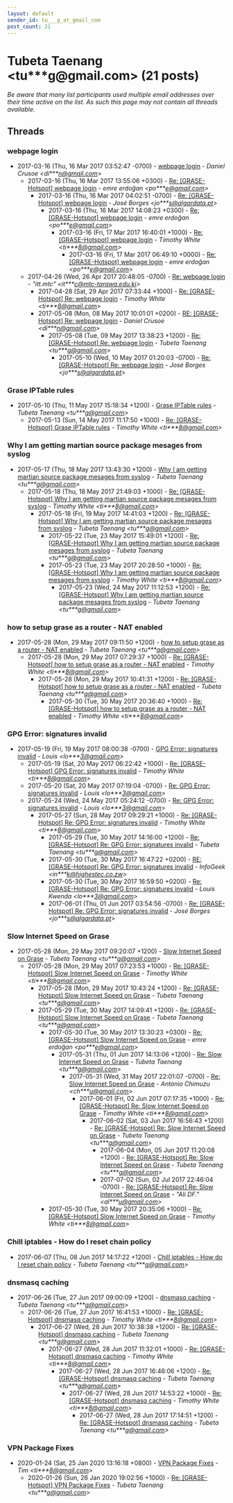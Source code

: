 ```yaml
---
layout: default
sender_id: tu___g_at_gmail_com
post_count: 21
---
```


# Tubeta Taenang <tu***g<span>@</span>gmail.com> (21 posts)

_Be aware that many list participants used multiple email addresses over their time active on the list. As such this page may not contain all threads available._

## Threads

### webpage login
+ 2017-03-16 (Thu, 16 Mar 2017 03:52:47 -0700) - [webpage login](/archive/2017/03/914e8ff8680b1f87b6d1a5bb5c03fc5bee0ddb5544853fcef8790d5affbd8008) - _Daniel Crusoe \<di***n@gmail.com\>_
  + 2017-03-16 (Thu, 16 Mar 2017 13:55:06 +0300) - [Re: [GRASE-Hotspot] webpage login](/archive/2017/03/1d152656a39845a69180e982a4c1ff57d77bd8f63a2418f06c24b8732ab80a10) - _emre erdoğan \<po***e@gmail.com\>_
    + 2017-03-16 (Thu, 16 Mar 2017 04:02:51 -0700) - [Re: [GRASE-Hotspot] webpage login](/archive/2017/03/c908eaea17f0e8bbd584779549a672a84fabb51355dcc438ce38b517ab0452c7) - _José Borges \<jo***s@algardata.pt\>_
      + 2017-03-16 (Thu, 16 Mar 2017 14:08:23 +0300) - [Re: [GRASE-Hotspot] webpage login](/archive/2017/03/8303feb87f00cc4c5c8ff480cc54f05b041e3e14611a719877d5b584f2dda044) - _emre erdoğan \<po***e@gmail.com\>_
        + 2017-03-16 (Fri, 17 Mar 2017 16:40:01 +1000) - [Re: [GRASE-Hotspot] webpage login](/archive/2017/03/a9385056644403b70353a17a64b4c161a679e01944b5abf5333d1f119cb416d8) - _Timothy White \<ti***8@gmail.com\>_
          + 2017-03-16 (Fri, 17 Mar 2017 06:49:10 +0000) - [Re: [GRASE-Hotspot] webpage login](/archive/2017/03/193cf8c6a8d42ad3d69b6afa172c80427831c8942509ff847192e5a3eb2604e8) - _emre erdoğan \<po***e@gmail.com\>_
  + 2017-04-26 (Wed, 26 Apr 2017 20:48:05 -0700) - [Re: webpage login](/archive/2017/04/0a9927c962b019c2444bda45ed95532fa72e06f84b4c5fb4d7e00269be21c7ce) - _"itt.mtc" \<it***c@mtc-tarawa.edu.ki\>_
    + 2017-04-28 (Sat, 29 Apr 2017 07:33:44 +1000) - [Re: [GRASE-Hotspot] Re: webpage login](/archive/2017/04/897eb51deee62ee46c10bb5647fddc44a173d3bd83c1881549089122631939f8) - _Timothy White \<ti***8@gmail.com\>_
    + 2017-05-08 (Mon, 08 May 2017 10:01:01 +0200) - [RE: [GRASE-Hotspot] Re: webpage login](/archive/2017/05/ab1e579913d0be5404569eb545c3ff69b83b78385dc2a0af1e6be412305b83e8) - _Daniel Crusoe \<di***n@gmail.com\>_
      + 2017-05-08 (Tue, 09 May 2017 13:38:23 +1200) - [Re: [GRASE-Hotspot] Re: webpage login](/archive/2017/05/e271a2f0e2dacaef217efbbe44ca39de6776564f5e4fb0d2b613301d7c8cead9) - _Tubeta Taenang \<tu***g@gmail.com\>_
        + 2017-05-10 (Wed, 10 May 2017 01:20:03 -0700) - [Re: [GRASE-Hotspot] Re: webpage login](/archive/2017/05/752f09784d29d712f0fe2efad9244d19b938ae7e58aec79865bb377c911617bc) - _José Borges \<jo***s@algardata.pt\>_

### Grase IPTable rules
+ 2017-05-10 (Thu, 11 May 2017 15:18:34 +1200) - [Grase IPTable rules](/archive/2017/05/df7329ab92068f06a1948d714d0a9096c52cbff127ba26a17ff2e4f6cc2092e5) - _Tubeta Taenang \<tu***g@gmail.com\>_
  + 2017-05-13 (Sun, 14 May 2017 11:17:50 +1000) - [Re: [GRASE-Hotspot] Grase IPTable rules](/archive/2017/05/1de5aad0648d10609c85474aa4307aa17350e432144ba6e1b7e9c7a988b1d246) - _Timothy White \<ti***8@gmail.com\>_

### Why I am getting martian source package mesages from syslog
+ 2017-05-17 (Thu, 18 May 2017 13:43:30 +1200) - [Why I am getting martian source package mesages from syslog](/archive/2017/05/488e0a7c6853adada9bd4994fb2c66af0aea801980bb7a6422a70a9cb1a702e1) - _Tubeta Taenang \<tu***g@gmail.com\>_
  + 2017-05-18 (Thu, 18 May 2017 21:49:03 +1000) - [Re: [GRASE-Hotspot] Why I am getting martian source package mesages from syslog](/archive/2017/05/08c84f9678b8f209e0b928bded9b6c1c7218ee85c6e642b8cdf6d1d69b1351e5) - _Timothy White \<ti***8@gmail.com\>_
    + 2017-05-18 (Fri, 19 May 2017 14:41:03 +1200) - [Re: [GRASE-Hotspot] Why I am getting martian source package mesages from syslog](/archive/2017/05/77c7f4d83551af229ae5e09a7ab97778f94e46af24e6454c22adc343a898bf83) - _Tubeta Taenang \<tu***g@gmail.com\>_
      + 2017-05-22 (Tue, 23 May 2017 15:49:01 +1200) - [Re: [GRASE-Hotspot] Why I am getting martian source package mesages from syslog](/archive/2017/05/96100891c4438c9642df6d9a931951efb3c2de9ad331ba2398bc147e4b28adf6) - _Tubeta Taenang \<tu***g@gmail.com\>_
      + 2017-05-23 (Tue, 23 May 2017 20:28:50 +1000) - [Re: [GRASE-Hotspot] Why I am getting martian source package mesages from syslog](/archive/2017/05/9dc04acb4ff2d263953f4cc75c603ca0cee656f48584293c7bcbb791560d16ad) - _Timothy White \<ti***8@gmail.com\>_
        + 2017-05-23 (Wed, 24 May 2017 11:12:53 +1200) - [Re: [GRASE-Hotspot] Why I am getting martian source package mesages from syslog](/archive/2017/05/c6aef9e8c23de10f9d35605961e38ba1d301d3c752746ea123b4911ab339acdb) - _Tubeta Taenang \<tu***g@gmail.com\>_

### how to setup grase as a router - NAT enabled
+ 2017-05-28 (Mon, 29 May 2017 09:11:50 +1200) - [how to setup grase as a router - NAT enabled](/archive/2017/05/e5479e8e1a61b0feffb5aac65b47d932f183438a8214aadcacc44a0078860793) - _Tubeta Taenang \<tu***g@gmail.com\>_
  + 2017-05-28 (Mon, 29 May 2017 07:29:37 +1000) - [Re: [GRASE-Hotspot] how to setup grase as a router - NAT enabled](/archive/2017/05/f691f95cd848c647d03a732ace9d9f2294e4aa73fdcd59d675e4116d1267d625) - _Timothy White \<ti***8@gmail.com\>_
    + 2017-05-28 (Mon, 29 May 2017 10:41:31 +1200) - [Re: [GRASE-Hotspot] how to setup grase as a router - NAT enabled](/archive/2017/05/50ea867315d87a8532aeafc4be0f1470ec985d33ec02d3c542feec22ff479f92) - _Tubeta Taenang \<tu***g@gmail.com\>_
      + 2017-05-30 (Tue, 30 May 2017 20:36:40 +1000) - [Re: [GRASE-Hotspot] how to setup grase as a router - NAT enabled](/archive/2017/05/ceba0582ce5f897ba89b77e8eb81adca032c16e91563ffc449b2fcebb377f286) - _Timothy White \<ti***8@gmail.com\>_

### GPG Error: signatures invalid
+ 2017-05-19 (Fri, 19 May 2017 08:00:38 -0700) - [GPG Error: signatures invalid](/archive/2017/05/3c9e18596e661e8805d2b0fb46b5a1c73dc5396592f418dbf01f96f23daa9160) - _Louis \<lo***3@gmail.com\>_
  + 2017-05-19 (Sat, 20 May 2017 06:22:42 +1000) - [Re: [GRASE-Hotspot] GPG Error: signatures invalid](/archive/2017/05/4d9bea94552a86871c7dc34ee950f3b416a081fdc7d1849df6f272e4fce439b3) - _Timothy White \<ti***8@gmail.com\>_
  + 2017-05-20 (Sat, 20 May 2017 07:19:04 -0700) - [Re: GPG Error: signatures invalid](/archive/2017/05/d0eae3fc38a37df2ce256219a89aed4666ecc29f949746b200f49dad0c68dcf1) - _Louis \<lo***3@gmail.com\>_
  + 2017-05-24 (Wed, 24 May 2017 05:24:12 -0700) - [Re: GPG Error: signatures invalid](/archive/2017/05/a4f7d0d56d8d02f0e1977ab3603f01fb5ea320fd69d2b2d2d8d18dfd91400752) - _Louis \<lo***3@gmail.com\>_
    + 2017-05-27 (Sun, 28 May 2017 09:29:21 +1000) - [Re: [GRASE-Hotspot] Re: GPG Error: signatures invalid](/archive/2017/05/10487139165589a61de72e872cc32d876ba5679801eb676f7151a416427750eb) - _Timothy White \<ti***8@gmail.com\>_
      + 2017-05-29 (Tue, 30 May 2017 14:16:00 +1200) - [Re: [GRASE-Hotspot] Re: GPG Error: signatures invalid](/archive/2017/05/8f605c3547b91ead55442e957eed6e91e8a53089114ebc9dc315f03cc5337c44) - _Tubeta Taenang \<tu***g@gmail.com\>_
      + 2017-05-30 (Tue, 30 May 2017 16:47:22 +0200) - [RE: [GRASE-Hotspot] Re: GPG Error: signatures invalid](/archive/2017/05/f36280f01e101e2abe1bd1fb7152fe197c48c1c06bccdb95e8a17e3e95b9208a) - _InfoGeek \<in***k@highestec.co.zw\>_
      + 2017-05-30 (Tue, 30 May 2017 16:59:50 +0200) - [Re: [GRASE-Hotspot] Re: GPG Error: signatures invalid](/archive/2017/05/b9d9ed78ecf644e4a7b356dc4137aad4126a5c5fee963274baf7d34868d7e11d) - _Louis Kwenda \<lo***3@gmail.com\>_
      + 2017-06-01 (Thu, 01 Jun 2017 03:54:56 -0700) - [Re: [GRASE-Hotspot] Re: GPG Error: signatures invalid](/archive/2017/06/6ad450e45ac1cbe452e7c7d8a9f140f89983325c79a7ef5e9e5789331b0f8da6) - _José Borges \<jo***s@algardata.pt\>_

### Slow Internet Speed on Grase
+ 2017-05-28 (Mon, 29 May 2017 09:20:07 +1200) - [Slow Internet Speed on Grase](/archive/2017/05/e823627b016bd814e939ac0546a84e5848dea8c2c32f0c0643670be319d528e6) - _Tubeta Taenang \<tu***g@gmail.com\>_
  + 2017-05-28 (Mon, 29 May 2017 07:23:53 +1000) - [Re: [GRASE-Hotspot] Slow Internet Speed on Grase](/archive/2017/05/5fbe2d41d56cfe08b8377d56253779468885132990b92eb92c751596f53124e9) - _Timothy White \<ti***8@gmail.com\>_
    + 2017-05-28 (Mon, 29 May 2017 10:43:24 +1200) - [Re: [GRASE-Hotspot] Slow Internet Speed on Grase](/archive/2017/05/38b110d9f834267704aab389bdb2b1fc928e34340acbe172386259b7c628745a) - _Tubeta Taenang \<tu***g@gmail.com\>_
    + 2017-05-29 (Tue, 30 May 2017 14:09:41 +1200) - [Re: [GRASE-Hotspot] Slow Internet Speed on Grase](/archive/2017/05/66c69cfc6f6bbbddff641996b20454426fca648e8a775b0a4fab1f7ac3beb154) - _Tubeta Taenang \<tu***g@gmail.com\>_
      + 2017-05-30 (Tue, 30 May 2017 13:30:23 +0300) - [Re: [GRASE-Hotspot] Slow Internet Speed on Grase](/archive/2017/05/1c8a8903ea6ffa6bbf25dc04057ff8af8a443cfec43e615728c5da0e4e000485) - _emre erdoğan \<po***e@gmail.com\>_
        + 2017-05-31 (Thu, 01 Jun 2017 14:13:06 +1200) - [Re: Slow Internet Speed on Grase](/archive/2017/05/7d4939dff8bc48e7dc6f092d1f9fae1aa2cfb0e7fa02f8a57fed37480a9800e6) - _Tubeta Taenang \<tu***g@gmail.com\>_
          + 2017-05-31 (Wed, 31 May 2017 22:01:07 -0700) - [Re: Slow Internet Speed on Grase](/archive/2017/05/3837bf566a3e51037ad1df6587b7e3897ae704e09f6cc2cec19d07512d58801e) - _António Chimuzu \<ch***u@gmail.com\>_
            + 2017-06-01 (Fri, 02 Jun 2017 07:17:35 +1000) - [Re: [GRASE-Hotspot] Re: Slow Internet Speed on Grase](/archive/2017/06/ada36f32c48c8e8151bb02171ef29d12f4221cd9257f8b7e4c72a5dfd753205d) - _Timothy White \<ti***8@gmail.com\>_
              + 2017-06-02 (Sat, 03 Jun 2017 16:56:43 +1200) - [Re: [GRASE-Hotspot] Re: Slow Internet Speed on Grase](/archive/2017/06/6d3a5b1f34ac8ab8d06603387e320f91687fbc91a4a5732b3df930980e6794d4) - _Tubeta Taenang \<tu***g@gmail.com\>_
                + 2017-06-04 (Mon, 05 Jun 2017 11:20:08 +1200) - [Re: [GRASE-Hotspot] Re: Slow Internet Speed on Grase](/archive/2017/06/d7f82feda99bb325cdbe2302667e5e735046abc3c6e179b313392ab7e03b21e4) - _Tubeta Taenang \<tu***g@gmail.com\>_
                + 2017-07-02 (Sun, 02 Jul 2017 22:46:04 -0700) - [Re: [GRASE-Hotspot] Re: Slow Internet Speed on Grase](/archive/2017/07/883cfe405f5e4a65ee5d4f129f6775c69303eebd2b70aaf117293d92151a4546) - _"Ali DF." \<al***u@gmail.com\>_
      + 2017-05-30 (Tue, 30 May 2017 20:35:06 +1000) - [Re: [GRASE-Hotspot] Slow Internet Speed on Grase](/archive/2017/05/9c895d4965e3bbe2ef31fedffe660e12dc7c95892193546340665ceb1bb231a8) - _Timothy White \<ti***8@gmail.com\>_

### Chill iptables - How do I reset chain policy
+ 2017-06-07 (Thu, 08 Jun 2017 14:17:22 +1200) - [Chill iptables - How do I reset chain policy](/archive/2017/06/4ccec93afc5c4ea1bf52e7956500aeede11d0c08acfcd0ce4c3b0f2fc11986f5) - _Tubeta Taenang \<tu***g@gmail.com\>_

### dnsmasq caching
+ 2017-06-26 (Tue, 27 Jun 2017 09:00:09 +1200) - [dnsmasq caching](/archive/2017/06/cb0f8ff7887eecb226d3a0b0f77a034ceed91fd5c1f6bdf9fd1d6ccf1c490b91) - _Tubeta Taenang \<tu***g@gmail.com\>_
  + 2017-06-26 (Tue, 27 Jun 2017 16:41:53 +1000) - [Re: [GRASE-Hotspot] dnsmasq caching](/archive/2017/06/0eb20b162ff22a3c390b2f5835536969304c943ed344e73ca20b07d600101a7d) - _Timothy White \<ti***8@gmail.com\>_
    + 2017-06-27 (Wed, 28 Jun 2017 10:38:38 +1200) - [Re: [GRASE-Hotspot] dnsmasq caching](/archive/2017/06/b6cd46704a3f912ef341e4cd74ade633a6a0c7086e560f0923cd28d0e7a75512) - _Tubeta Taenang \<tu***g@gmail.com\>_
      + 2017-06-27 (Wed, 28 Jun 2017 11:32:01 +1000) - [Re: [GRASE-Hotspot] dnsmasq caching](/archive/2017/06/005e86c05c8ced80e1b318596533ac6ce8d79d03203a711ae699a33a1bf664c6) - _Timothy White \<ti***8@gmail.com\>_
        + 2017-06-27 (Wed, 28 Jun 2017 16:46:06 +1200) - [Re: [GRASE-Hotspot] dnsmasq caching](/archive/2017/06/846490a9e6bbaf20c9686cfa64c93899d5de316096c94829bad4f25df1dcc8e4) - _Tubeta Taenang \<tu***g@gmail.com\>_
          + 2017-06-27 (Wed, 28 Jun 2017 14:53:22 +1000) - [Re: [GRASE-Hotspot] dnsmasq caching](/archive/2017/06/4225a4b5d9de4ee9b8501b600f4022e973a6c6bf709d1ce1cec6084bd7392ca9) - _Timothy White \<ti***8@gmail.com\>_
            + 2017-06-27 (Wed, 28 Jun 2017 17:14:51 +1200) - [Re: [GRASE-Hotspot] dnsmasq caching](/archive/2017/06/adf08d0237761573f480eec4a795dbe6f66e21cf76917ffe9af363c9bfe93c80) - _Tubeta Taenang \<tu***g@gmail.com\>_

### VPN Package Fixes
+ 2020-01-24 (Sat, 25 Jan 2020 13:16:18 +0800) - [VPN Package Fixes](/archive/2020/01/f55192eaf3a7748dd1d5ec1f575ca0ae418d8cdbf9780dd2de17a19d7c13eb2b) - _Tim \<ti***8@gmail.com\>_
  + 2020-01-26 (Sun, 26 Jan 2020 19:02:56 +1000) - [Re: [GRASE-Hotspot] VPN Package Fixes](/archive/2020/01/3b0798091e3e8d1e963b7e7337a390fa4908cd672fd0104f6974f9ff33e63f91) - _Tubeta Taenang \<tu***g@gmail.com\>_

